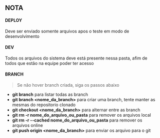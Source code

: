 ## NOTA

#### DEPLOY

Deve ser enviado somente arquivos apos o teste em modo de desenvolvimento

#### DEV

Todos os arquivos do sistema deve está presente nessa pasta, afim de todos que estão na equipe poder ter acesso

#### BRANCH

> Se não hover branch criada, siga os passos abaixo

- **git branch** para listar todas as branch
- **git branch <nome_da_branch>** para criar uma branch, tente manter as mesmas do repositorio clonado
- **git checkout <nome_da_branch>** para alternar entre as branch
- **git rm -r nome_do_arquivo_ou_pasta** para remover os arquivos local
- **git rm -r --cached nome_do_arquivo_ou_pasta** para remover os arquivos online
- **git push origin <nome_da_branch>** para enviar os arquivo para o git
